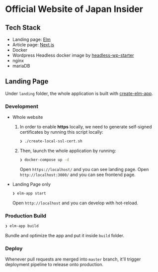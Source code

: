# Official Website of Japan Insider

## Tech Stack

- Landing page: [Elm](https://elm-lang.org/)
- Article page: [Next.js](https://github.com/zeit/next.js/)
- Docker
- Wordpress Headless docker image by [headless-wp-starter](https://github.com/postlight/headless-wp-starter)
- nginx
- mariaDB

## Landing Page

Under `landing` folder, the whole application is built with [create-elm-app](https://github.com/halfzebra/create-elm-app).

### Development

- Whole website

  1. In order to enable **https** locally, we need to generate self-signed certificates by running this script locally:
     ```bash
     ❯ ./create-local-ssl-cert.sh
     ```
  2. Then, launch the whole application by running:
     ```bash
     ❯ docker-compose up -d
     ```
     Open `https://localhost/` and you can see landing page.
     Open `http://localhost:3000/` and you can see frontend page.

- Landing Page only

  ```bash
  ❯ elm-app start
  ```
  Open `http://localhost` and you can develop with hot-reload.

### Production Build

```bash
❯ elm-app build
```

Bundle and optimize the app and put it inside `build` folder.

### Deploy

Whenever pull requests are merged into `master` branch, it'll trigger deployment pipeline to release onto production.
